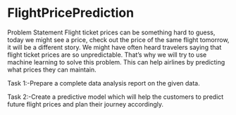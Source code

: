 # FlightPricePrediction

Problem Statement
Flight ticket prices can be something hard to guess, today we might see a price, check out the price of the same flight tomorrow, it will be a different story. We might have often heard travelers saying that flight ticket prices are so unpredictable. That’s why we will try to use machine learning to solve this problem. This can help airlines by predicting what prices they can maintain. 

Task 1:-Prepare a complete data analysis report on the given data.

Task 2:-Create a predictive model which will help the customers to predict future flight prices and plan their journey accordingly.

